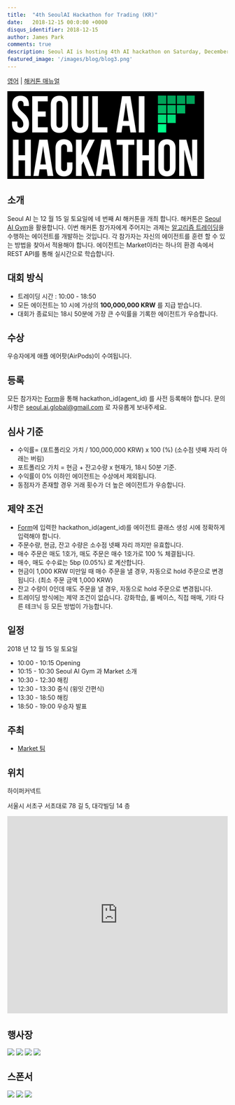 ```yaml
---
title:  "4th SeoulAI Hackathon for Trading (KR)"
date:   2018-12-15 00:0:00 +0000
disqus_identifier: 2018-12-15
author: James Park
comments: true
description: Seoul AI is hosting 4th AI hackathon on Saturday, December 15th. Hackathon is based on the new toolkit from Seoul AI Gym
featured_image: '/images/blog/blog3.png'
---
```


<p>
<a href="/blog/4th-hackathon">영어</a> | <a href="/blog/4th-hackathon-technical-info-kr">해커톤 매뉴얼</a>
</p>

![](/images/hackathon/logo.png)

## 소개

Seoul AI 는 12 월 15 일 토요일에 네 번째 AI 해커톤을 개최 합니다. 해커톤은 <a href="https://github.com/seoulai/gym">Seoul AI Gym</a>을 활용합니다.
이번 해커톤 참가자에게 주어지는 과제는 <a href="https://en.wikipedia.org/wiki/Algorithmic_trading">알고리즘 트레이딩</a>을 수행하는 에이전트를 개발하는 것입니다.
각 참가자는 자신의 에이전트를 훈련 할 수 있는 방법을 찾아서 적용해야 합니다. 에이전트는 Market이라는 하나의 환경 속에서 REST API를 통해 실시간으로 학습합니다.

## 대회 방식

- 트레이딩 시간 : 10:00 - 18:50
- 모든 에이전트는 10 시에 가상의 **100,000,000 KRW** 를 지급 받습니다.
- 대회가 종료되는 18시 50분에 가장 큰 수익률을 기록한 에이전트가 우승합니다.

## 수상

우승자에게 애플 에어팟(AirPods)이 수여됩니다.

## 등록

모든 참가자는 <a href="http://bit.ly/seoulai_market_hackathon">Form</a>을 통해 hackathon_id(agent_id) 를 사전 등록해야 합니다.
문의사항은 seoul.ai.global@gmail.com 로 자유롭게 보내주세요.

## 심사 기준

- 수익률= (포트폴리오 가치 / 100,000,000 KRW) x 100 (%) (소수점 넷째 자리 아래는 버림)
- 포트폴리오 가치 = 현금 + 잔고수량 x 현재가, 18시 50분 기준.
- 수익률이 0% 이하인 에이전트는 수상에서 제외됩니다. 
- 동점자가 존재할 경우 거래 횟수가 더 높은 에이전트가 우승합니다.

## 제약 조건

- <a href="http://bit.ly/seoulai_market_hackathon">Form</a>에 입력한 hackathon_id(agent_id)를 에이전트 클래스 생성 시에 정확하게 입력해야 합니다.
- 주문수량, 현금, 잔고 수량은 소수점 넷째 자리 까지만 유효합니다.
- 매수 주문은 매도 1호가, 매도 주문은 매수 1호가로 100 % 체결됩니다.
- 매수, 매도 수수료는 5bp (0.05%) 로 계산합니다.
- 현금이 1,000 KRW 미만일 때 매수 주문을 낼 경우, 자동으로 hold 주문으로 변경됩니다. (최소 주문 금액 1,000 KRW)
- 잔고 수량이 0인데 매도 주문을 낼 경우, 자동으로 hold 주문으로 변경됩니다.
- 트레이딩 방식에는 제약 조건이 없습니다. 강화학습, 룰 베이스, 직접 매매, 기타 다른 테크닉 등 모든 방법이 가능합니다.

## 일정

2018 년 12 월 15 일 토요일

- 10:00 - 10:15 Opening
- 10:15 - 10:30 Seoul AI Gym 과 Market 소개
- 10:30 - 12:30 해킹
- 12:30 - 13:30 중식 (윙잇 간편식)
- 13:30 - 18:50 해킹
- 18:50 - 19:00 우승자 발표

## 주최

* [Market 팀](/project/seoul-ai-gym-market)

## 위치

하이퍼커넥트

서울시 서초구 서초대로 78 길 5, 대각빌딩 14 층


<iframe src="https://www.google.com/maps/embed?pb=!1m18!1m12!1m3!1d3165.4515690893822!2d127.02735559999999!3d37.4972664!2m3!1f0!2f0!3f0!3m2!1i1024!2i768!4f13.1!3m3!1m2!1s0x357ca15a2f9719ab%3A0x20210a76b2b256f7!2z64yA6rCB67mM65Sp!5e0!3m2!1sen!2s!4v1508801167955" width="100%" height="450" frameborder="0" style="border:0" allowfullscreen=""></iframe>

## 행사장

<div class="gallery" data-columns="2">
    <img src="{{ "/images/hackathon/venue1.jpg" | prepend: site.baseurl }}" />
    <img src="{{ "/images/hackathon/venue2.jpg" | prepend: site.baseurl }}" />
    <img src="{{ "/images/hackathon/venue3.jpg" | prepend: site.baseurl }}" />
    <img src="{{ "/images/hackathon/venue4.jpg" | prepend: site.baseurl }}" />
</div>


## 스폰서

<div class="gallery" data-columns="3">
    <img src="{{ "/images/hackathon/hpcnt.png" | prepend: site.baseurl }}" />
    <img src="{{ "/images/hackathon/aws.png" | prepend: site.baseurl }}" />
    <img src="{{ "/images/hackathon/wingeat.png" | prepend: site.baseurl }}" />
</div>
